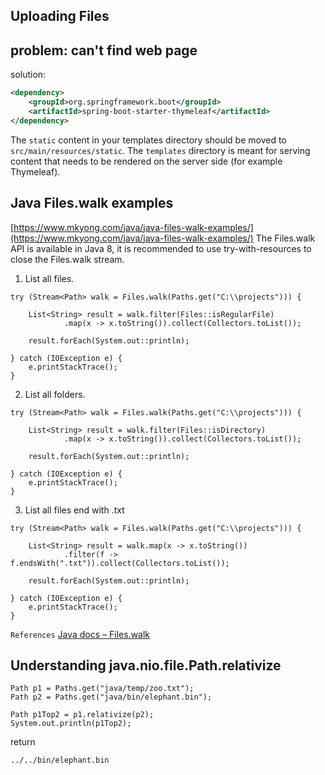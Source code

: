 ## Uploading Files

## problem: can't find web page
solution:
```xml
<dependency>
    <groupId>org.springframework.boot</groupId>
    <artifactId>spring-boot-starter-thymeleaf</artifactId>
</dependency>
```        
The `static` content in your templates directory should be moved to `src/main/resources/static`. 
The `templates` directory is meant for serving content that needs to be rendered on the server side (for example Thymeleaf).

## Java Files.walk examples
[https://www.mkyong.com/java/java-files-walk-examples/](https://www.mkyong.com/java/java-files-walk-examples/)
The Files.walk API is available in Java 8, it is recommended to use try-with-resources to close the Files.walk stream.
1. List all files.
```java_holder_method_tree
try (Stream<Path> walk = Files.walk(Paths.get("C:\\projects"))) {

    List<String> result = walk.filter(Files::isRegularFile)
            .map(x -> x.toString()).collect(Collectors.toList());

    result.forEach(System.out::println);

} catch (IOException e) {
    e.printStackTrace();
}
```

2. List all folders.
```java_holder_method_tree
try (Stream<Path> walk = Files.walk(Paths.get("C:\\projects"))) {

    List<String> result = walk.filter(Files::isDirectory)
            .map(x -> x.toString()).collect(Collectors.toList());

    result.forEach(System.out::println);

} catch (IOException e) {
    e.printStackTrace();
}
```

3. List all files end with .txt
```java_holder_method_tree
try (Stream<Path> walk = Files.walk(Paths.get("C:\\projects"))) {

    List<String> result = walk.map(x -> x.toString())
            .filter(f -> f.endsWith(".txt")).collect(Collectors.toList());

    result.forEach(System.out::println);

} catch (IOException e) {
    e.printStackTrace();
}
```
`References` [Java docs – Files.walk](https://docs.oracle.com/javase/8/docs/api/java/nio/file/Files.html#walk-java.nio.file.Path-java.nio.file.FileVisitOption...-)

## Understanding java.nio.file.Path.relativize

```java_holder_method_tree
Path p1 = Paths.get("java/temp/zoo.txt");
Path p2 = Paths.get("java/bin/elephant.bin");

Path p1Top2 = p1.relativize(p2);
System.out.println(p1Top2);
```
return
```text
../../bin/elephant.bin
```


